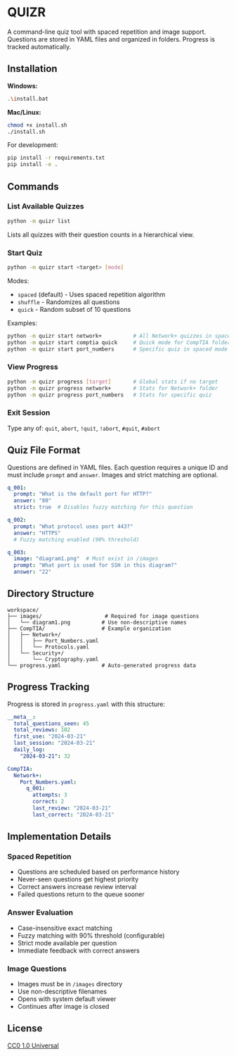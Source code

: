 # QUIZR

A command-line quiz tool with spaced repetition and image support. Questions are stored in YAML files and organized in folders. Progress is tracked automatically.

## Installation

**Windows:**
```bash
.\install.bat
```

**Mac/Linux:**
```bash
chmod +x install.sh
./install.sh
```

For development:
```bash
pip install -r requirements.txt
pip install -e .
```

## Commands

### List Available Quizzes
```bash
python -m quizr list
```
Lists all quizzes with their question counts in a hierarchical view.

### Start Quiz
```bash
python -m quizr start <target> [mode]
```

Modes:
- `spaced` (default) - Uses spaced repetition algorithm
- `shuffle` - Randomizes all questions
- `quick` - Random subset of 10 questions

Examples:
```bash
python -m quizr start network+          # All Network+ quizzes in spaced mode
python -m quizr start comptia quick     # Quick mode for CompTIA folder
python -m quizr start port_numbers      # Specific quiz in spaced mode
```

### View Progress
```bash
python -m quizr progress [target]       # Global stats if no target
python -m quizr progress network+       # Stats for Network+ folder
python -m quizr progress port_numbers   # Stats for specific quiz
```

### Exit Session
Type any of: `quit`, `abort`, `!quit`, `!abort`, `#quit`, `#abort`

## Quiz File Format

Questions are defined in YAML files. Each question requires a unique ID and must include `prompt` and `answer`. Images and strict matching are optional.

```yaml
q_001:
  prompt: "What is the default port for HTTP?"
  answer: "80"
  strict: true  # Disables fuzzy matching for this question

q_002:
  prompt: "What protocol uses port 443?"
  answer: "HTTPS"
  # Fuzzy matching enabled (90% threshold)

q_003:
  image: "diagram1.png"  # Must exist in /images
  prompt: "What port is used for SSH in this diagram?"
  answer: "22"
```

## Directory Structure
```
workspace/
├── images/                    # Required for image questions
│   └── diagram1.png          # Use non-descriptive names
├── CompTIA/                  # Example organization
│   ├── Network+/
│   │   ├── Port_Numbers.yaml
│   │   └── Protocols.yaml
│   └── Security+/
│       └── Cryptography.yaml
└── progress.yaml             # Auto-generated progress data
```

## Progress Tracking

Progress is stored in `progress.yaml` with this structure:
```yaml
__meta__:
  total_questions_seen: 45
  total_reviews: 102
  first_use: "2024-03-21"
  last_session: "2024-03-21"
  daily_log:
    "2024-03-21": 32

CompTIA:
  Network+:
    Port_Numbers.yaml:
      q_001:
        attempts: 3
        correct: 2
        last_review: "2024-03-21"
        last_correct: "2024-03-21"
```

## Implementation Details

### Spaced Repetition
- Questions are scheduled based on performance history
- Never-seen questions get highest priority
- Correct answers increase review interval
- Failed questions return to the queue sooner

### Answer Evaluation
- Case-insensitive exact matching
- Fuzzy matching with 90% threshold (configurable)
- Strict mode available per question
- Immediate feedback with correct answers

### Image Questions
- Images must be in `/images` directory
- Use non-descriptive filenames
- Opens with system default viewer
- Continues after image is closed

## License

[CC0 1.0 Universal](https://creativecommons.org/publicdomain/zero/1.0/)
